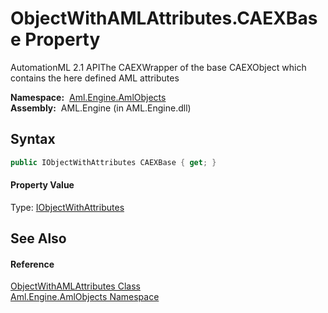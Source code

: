 ObjectWithAMLAttributes.CAEXBase Property
=========================================
AutomationML 2.1 APIThe CAEXWrapper of the base CAEXObject which contains the here defined AML attributes

  **Namespace:**  [Aml.Engine.AmlObjects][1]  
  **Assembly:**  AML.Engine (in AML.Engine.dll)

Syntax
------

```csharp
public IObjectWithAttributes CAEXBase { get; }
```

#### Property Value
Type: [IObjectWithAttributes][2]

See Also
--------

#### Reference
[ObjectWithAMLAttributes Class][3]  
[Aml.Engine.AmlObjects Namespace][1]  

[1]: ../README.md
[2]: ../../Aml.Engine.CAEX/IObjectWithAttributes/README.md
[3]: README.md
[4]: https://www.automationml.org
[5]: ../../icons/logoShade.png